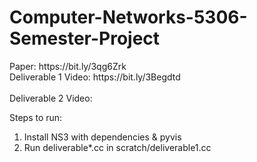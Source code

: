 <h1>Computer-Networks-5306-Semester-Project</h1>
Paper: https://bit.ly/3qg6Zrk<br>
Deliverable 1 Video: https://bit.ly/3Begdtd<br><br>
Deliverable 2 Video: 

Steps to run:<br>
1. Install NS3 with dependencies & pyvis<br>
2. Run deliverable*.cc in scratch/deliverable1.cc<br>
